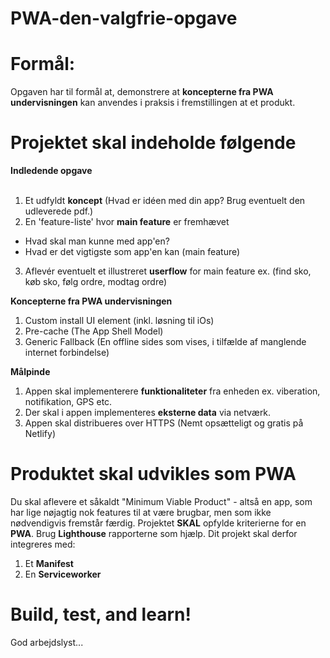 # PWA-den-valgfrie-opgave

# Formål: 
Opgaven har til formål at, demonstrere at **koncepterne fra PWA undervisningen** kan anvendes i praksis i fremstillingen at et produkt.

# Projektet skal indeholde følgende
  
  **Indledende opgave**<br>
  <br>
  1. Et udfyldt **koncept** (Hvad er idéen med din app? Brug eventuelt den udleverede pdf.)
  2. En 'feature-liste' hvor **main feature** er fremhævet 
  - Hvad skal man kunne med app'en?
  - Hvad er det vigtigste som app'en kan (main feature)
  3. Aflevér eventuelt et illustreret **userflow** for main feature ex. (find sko, køb sko, følg ordre, modtag ordre)
  
  **Koncepterne fra PWA undervisningen**<br>
  1. Custom install UI element (inkl. løsning til iOs)
  2. Pre-cache (The App Shell Model)
  3. Generic Fallback (En offline sides som vises, i tilfælde af manglende internet forbindelse)
  
  **Målpinde**<br>
  1. Appen skal implementerere **funktionaliteter** fra enheden ex. viberation, notifikation, GPS etc.<br>
  2. Der skal i appen implementeres **eksterne data** via netværk.<br>
  3. Appen skal distribueres over HTTPS (Nemt opsætteligt og gratis på Netlify)
  

# Produktet skal udvikles som PWA
Du skal aflevere et såkaldt "Minimum Viable Product" - altså en app, som har lige nøjagtig nok features til at være brugbar, men som ikke nødvendigvis fremstår færdig.
Projektet **SKAL** opfylde kriterierne for en **PWA**. Brug **Lighthouse** rapporterne som hjælp.
Dit projekt skal derfor integreres med:

  1. Et **Manifest**
  2. En **Serviceworker**
  
# Build, test, and learn!
God arbejdslyst...
